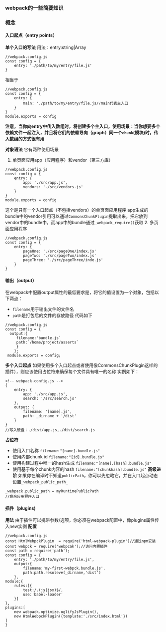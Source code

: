 ### webpack的一些简要知识
### 概念
  #### 入口起点（entry points）
  **单个入口的写法**
  用法：entry:string|Array<string>
  ```
  //webpack.config.js
  const config = {
      entry: './path/to/my/entry/file.js'
  }
  ```
  相当于
  ```
  //webpack.config.js
  const config = {
      entry: {
          main: './path/to/my/entry/file.js//main代表主入口
      }
  }
  module.exports = config
  ```
  **注意，当你向entry中传入数组时，将创建多个主入口，使用场景：当你想要多个依赖文件一起注入，并且将它们的依赖导向（graph）同一个`chunk`(模块)时，传入数组的方式很有用**

**对象语法**
它有两种使用场景
  1. 单页面应用app（应用程序）和vendor（第三方库）
  ```
  //webpack.config.js
  const config = {
      entry: {
          app: './src/app.js',
          vendors: './src/vendors.js'
      }
  }
  module.exports = config
  ```
  这个是只有一个入口起点（不包括vendors）的单页面应用程序
  app生成的bundle中的vendor引用可以通过`CommonsChunkPlugin`提取出来，把它放到vendor中的bundle中，而app中的bundle通过`_webpack_require()`获取
 2. 多页面应用程序
 ```
 //webpack.config.js
 const config = {
     entry: {
         pageOne: './src/pageOne/index.js'
         pageTwo: './src/pageTwo/index.js'
         pageThree: './src/pageThree/inde.js'
     }
 }
 ```
 #### 输出（output）
 在webpack中配置output属性的最低要求是，将它的值设置为一个对象，包括以下两点：
   * `filename`用于输出文件的文件名
   * `path`是打包后的文件的存放路径
 代码如下
 ```
 //webpack.config.js
 const config = {
   output:{
      filename:'bundle.js`
      path:`/home/project/asserts`
      }
     };
  module.exports = config;
```
**多个入口起点**
如果使用多个入口起点或者使用像CommonsChunkPlugin这样的插件），则应该使用占位符来确保每个文件具有唯一的名称
实例如下：
```
<!-- webpack.config.js -->
{
    entry: {
        app: './src/app.js',
        search: '/src/search.js'
    },
    output: {
        filename: '[name].js',
        path: _dirname + '/dist'
    }
}
//写入硬盘：./dist/app.js,./dist/search.js
```
**占位符**
  * 使用入口名称
  `filename:"[name].bundle.js"`
  * 使用内部chunk id
  `filename:"[id].bundle.js"`
  * 使用构建过程中唯一的hash生成
  `filename:"[name].[hash].bundle.js"`
  * 使用基于每个chunk内容的hash
  `filename:"[chunkhash].bundle.js"`
**高级进阶**
如果你在编译时不知道`publicPath`，你可以先忽略它，并在入口起点动态设置`_webpack_public_path_`
```
_webpack.public_path = myRuntimePublicPath
//剩余应用程序入口
```
#### 插件（plugins)
**用法**
由于插件可以携带参数/选项，你必须在webpack配置中，像plugins属性传入new实例
**配置**
```
//webpack.config.js
const HtmlWebpckPlugin  = require('html-webpack-plugin')//通过npm安装
const webpck = require('webpcak');//访问内置插件
const path = require('path');
const config = {
    entry: './path/to/my/entry/file.js',
    output:{
        filename:'my-first-webpck.bundle.js',
        path:path.resoleve(_dirname,'dist')
    },
module:{
    rules:[{
        test:/.(js|jsx)$/,
        use:'babel-loader'
    }]
},
plugins:[
    new webpack.optimize.uglifyJsPlugin(),
    new HtmlWebpckPlugin({template:'./src/index.html'})
]
}
```



